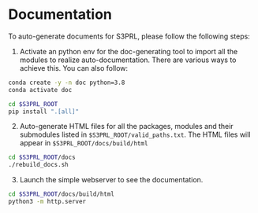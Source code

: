 # Documentation

To auto-generate documents for S3PRL, please follow the following steps:

1. Activate an python env for the doc-generating tool to import all the modules to realize auto-documentation. There are various ways to achieve this. You can also follow:

```sh
conda create -y -n doc python=3.8
conda activate doc

cd $S3PRL_ROOT
pip install ".[all]"
```

2. Auto-generate HTML files for all the packages, modules and their submodules listed in `$S3PRL_ROOT/valid_paths.txt`. The HTML files will appear in `$S3PRL_ROOT/docs/build/html`

```sh
cd $S3PRL_ROOT/docs
./rebuild_docs.sh
```

3. Launch the simple webserver to see the documentation.

```sh
cd $S3PRL_ROOT/docs/build/html
python3 -m http.server
```
